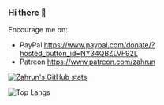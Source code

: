 ### Hi there 👋

Encourage me on:
- PayPal https://www.paypal.com/donate/?hosted_button_id=NY34QBZLVF92L
- Patreon https://www.patreon.com/zahrun

[![Zahrun's GitHub stats](https://github-readme-stats.vercel.app/api?username=zahrun)](https://github.com/anuraghazra/github-readme-stats)

![Top Langs](https://github-readme-stats.vercel.app/api/top-langs/?username=zahrun&hide=TeX&layout=compact)

<!--
**Zahrun/zahrun** is a ✨ _special_ ✨ repository because its `README.md` (this file) appears on your GitHub profile.

Here are some ideas to get you started:

- 🔭 I’m currently working on ...
- 🌱 I’m currently learning ...
- 👯 I’m looking to collaborate on ...
- 🤔 I’m looking for help with ...
- 💬 Ask me about ...
- 📫 How to reach me: ...
- 😄 Pronouns: ...
- ⚡ Fun fact: ...
-->
